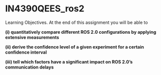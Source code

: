 # IN4390QEES_ros2

Learning Objectives. At the end of this assignment you will be able to

<b>(i) quantitatively compare different ROS 2.0 configurations by applying extensive measurements

(ii) derive the confidence level of a given experiment for a certain confidence interval

(iii) tell which factors have a significant impact on ROS 2.0’s communication delays</b>
